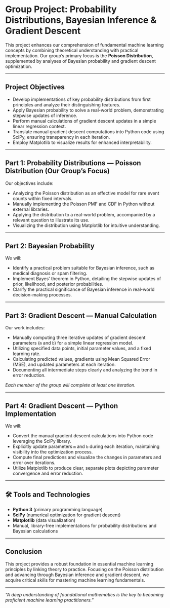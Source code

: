 # Group Project: Probability Distributions, Bayesian Inference & Gradient Descent

This project enhances our comprehension of fundamental machine learning concepts by combining theoretical understanding with practical implementation. Our group’s primary focus is the **Poisson Distribution**, supplemented by analyses of Bayesian probability and gradient descent optimization.

---

##  Project Objectives

- Develop implementations of key probability distributions from first principles and analyze their distinguishing features.  
- Apply Bayesian probability to solve a real-world problem, demonstrating stepwise updates of inference.  
- Perform manual calculations of gradient descent updates in a simple linear regression context.  
- Translate manual gradient descent computations into Python code using SciPy, ensuring transparency in each iteration.  
- Employ Matplotlib to visualize results for enhanced interpretability.

---

##  Part 1: Probability Distributions — Poisson Distribution (Our Group’s Focus)

Our objectives include:

- Analyzing the Poisson distribution as an effective model for rare event counts within fixed intervals.  
- Manually implementing the Poisson PMF and CDF in Python without external libraries.  
- Applying the distribution to a real-world problem, accompanied by a relevant question to illustrate its use.  
- Visualizing the distribution using Matplotlib for intuitive understanding.


---

##  Part 2: Bayesian Probability

We will:

- Identify a practical problem suitable for Bayesian inference, such as medical diagnosis or spam filtering.  
- Implement Bayes’ theorem in Python, detailing the stepwise updates of prior, likelihood, and posterior probabilities.  
- Clarify the practical significance of Bayesian inference in real-world decision-making processes.

---

## Part 3: Gradient Descent — Manual Calculation

Our work includes:

- Manually computing three iterative updates of gradient descent parameters (`m` and `b`) for a simple linear regression model.  
- Utilizing specified data points, initial parameter values, and a fixed learning rate.  
- Calculating predicted values, gradients using Mean Squared Error (MSE), and updated parameters at each iteration.  
- Documenting all intermediate steps clearly and analyzing the trend in error reduction.

*Each member of the group will complete at least one iteration.*

---

##  Part 4: Gradient Descent — Python Implementation

We will:

- Convert the manual gradient descent calculations into Python code leveraging the SciPy library.  
- Explicitly update parameters `m` and `b` during each iteration, maintaining visibility into the optimization process.  
- Compute final predictions and visualize the changes in parameters and error over iterations.  
- Utilize Matplotlib to produce clear, separate plots depicting parameter convergence and error reduction.

---

## 🛠 Tools and Technologies

- **Python 3** (primary programming language)  
- **SciPy** (numerical optimization for gradient descent)  
- **Matplotlib** (data visualization)  
- Manual, library-free implementations for probability distributions and Bayesian calculations

---

## Conclusion

This project provides a robust foundation in essential machine learning principles by linking theory to practice. Focusing on the Poisson distribution and advancing through Bayesian inference and gradient descent, we acquire critical skills for mastering machine learning fundamentals.

---

*“A deep understanding of foundational mathematics is the key to becoming proficient machine learning practitioners.”*
